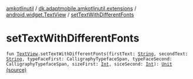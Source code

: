 [amkotlinutil](../../index.md) / [dk.adaptmobile.amkotlinutil.extensions](../index.md) / [android.widget.TextView](index.md) / [setTextWithDifferentFonts](./set-text-with-different-fonts.md)

# setTextWithDifferentFonts

`fun `[`TextView`](https://developer.android.com/reference/android/widget/TextView.html)`.setTextWithDifferentFonts(firstText: `[`String`](https://kotlinlang.org/api/latest/jvm/stdlib/kotlin/-string/index.html)`, secondText: `[`String`](https://kotlinlang.org/api/latest/jvm/stdlib/kotlin/-string/index.html)`, typeFaceFirst: CalligraphyTypefaceSpan, typeFaceSecond: CalligraphyTypefaceSpan, sizeFirst: `[`Int`](https://kotlinlang.org/api/latest/jvm/stdlib/kotlin/-int/index.html)`, siceSecond: `[`Int`](https://kotlinlang.org/api/latest/jvm/stdlib/kotlin/-int/index.html)`): `[`Unit`](https://kotlinlang.org/api/latest/jvm/stdlib/kotlin/-unit/index.html) [(source)](https://github.com/adaptmobile-organization/amkotlinutil/tree/master/amkotlinutil/amkotlinutil/src/main/java/dk/adaptmobile/amkotlinutil/extensions/TextViewExtensions.kt#L33)